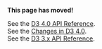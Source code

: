 **This page has moved!**

See the [D3 4.0 API Reference](https://github.com/d3/d3/blob/master/API.md#time-formats-d3-time-format).
<br>See the [Changes in D3 4.0](https://github.com/d3/d3/blob/master/CHANGES.md#time-formats-d3-time-format).
<br>See the [D3 3.x API Reference](https://github.com/d3/d3-3.x-api-reference/blob/master/Time-Formatting.md).
